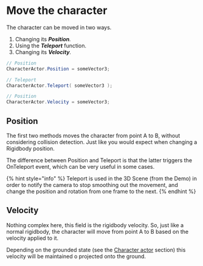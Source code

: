 # Move the character

The character can be moved in two ways.

1. Changing its _**Position**._
2. Using the _**Teleport**_ function.
3. Changing its _**Velocity**._

```csharp
// Position
CharacterActor.Position = someVector3;

// Teleport
CharacterActor.Teleport( someVector3 );

// Position
CharacterActor.Velocity = someVector3;

```

## Position

The first two methods moves the character from point A to B, without considering collision detection. Just like you would expect when changing a Rigidbody position.

The difference between Position and Teleport is that the latter triggers the OnTeleport event, which can be very useful in some cases.

{% hint style="info" %}
Teleport is used in the 3D Scene \(from the Demo\) in order to notify the camera to stop smoothing out the movement, and change the position and rotation from one frame to the next.
{% endhint %}

## Velocity

Nothing complex here, this field is the rigidbody velocity. So, just like a normal rigidbody, the character will move from point A to B based on the velocity applied to it.

Depending on the grounded state \(see the [Character actor](../../fundamentals/untitled/character-actor.md#velocity) section\) this velocity will be maintained o projected onto the ground.

